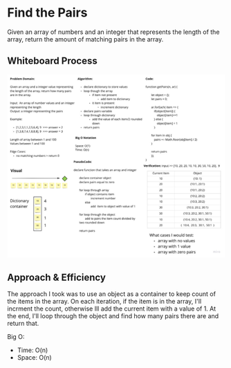 # Find the Pairs

Given an array of numbers and an integer that represents the length of the array, return the amount of matching pairs in the array.

## Whiteboard Process

![find_pairs](find_pairs.jpg)

## Approach & Efficiency

The approach I took was to use an object as a container to keep count of the items in the array. On each iteration, if the item is in the array, I'll incrment the count, otherwise Ill add the current item with a value of 1. At the end, I'll loop through the object and find how many pairs there are and return that.

Big O:

- Time: O(n)
- Space: O(n)

